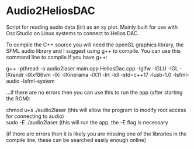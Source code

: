 # Audio2HeliosDAC
Script for reading audio data (l/r) as an xy plot. Mainly built for use with OsciStudio on Linux systems to connect to Helios DAC. 

To compile the C++ source you will need the openGL graphics library, the SFML audio library and I suggest using g++ to compile. You can use this command line to compile if you have g++:


g++ -pthread -o audio2laser main.cpp HeliosDac.cpp -lglfw -lGLU -lGL -lXrandr -lXxf86vm -lXi -lXinerama -lX11 -lrt -ldl -std=c++17 -lusb-1.0 -lsfml-audio -lsfml-system  

...if there are no errors then you can use this to run the app (after starting the ROM):

chmod u+s ./audio2laser (this will allow the program to modify root access for connecting to audio)  
sudo -E ./audio2laser   (this will run the app, the -E flag is necessary


(if there are errors then it is likely you are missing one of the libraries in the compile line, these can be searched easily enough online)
